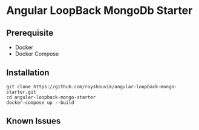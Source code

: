 # Angular LoopBack MongoDb Starter

## Prerequisite

- Docker
- Docker Compose

## Installation

```
git clone https://github.com/royshouvik/angular-loopback-mongo-starter.git
cd angular-loopback-mongo-starter
docker-compose up --build

```

## Known Issues